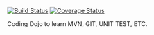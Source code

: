 [![Build Status](https://travis-ci.org/rgarbin/bruno-calculator.svg?branch=master)](https://travis-ci.org/rgarbin/bruno-calculator)
[![Coverage Status](https://coveralls.io/repos/github/rgarbin/bruno-calculator/badge.svg?branch=master)](https://coveralls.io/github/rgarbin/bruno-calculator?branch=master)

Coding Dojo to learn MVN, GIT, UNIT TEST, ETC.
